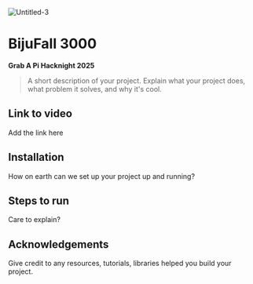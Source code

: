 ![Untitled-3](https://github.com/user-attachments/assets/f8416d90-40a6-4cfc-81e4-bca2ccf36202)
# **BijuFall 3000**


**Grab A Pi Hacknight 2025**

> A short description of your project. Explain what your project does, what problem it solves, and why it's cool.


## **Link to video**
Add the link here

## **Installation**
How on earth can we set up your project up and running?

## **Steps to run**  
Care to explain?

## **Acknowledgements**
Give credit to any resources, tutorials, libraries helped you build your project.

